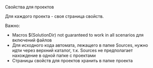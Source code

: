 Свойства для проектов

Для каждого проекта - своя страница свойств.

Важно:

* Macros $(SolutionDir) not guaranteed to work in all scenarios для включений файлов
* Для исходного кода автомата, лежащего в папке Sources, нужно идти через верхний каталог, т.к. Sources не предполагает нахождение в одной папке с проектами
* Страницы свойств для проектов хранить в папке проекта

